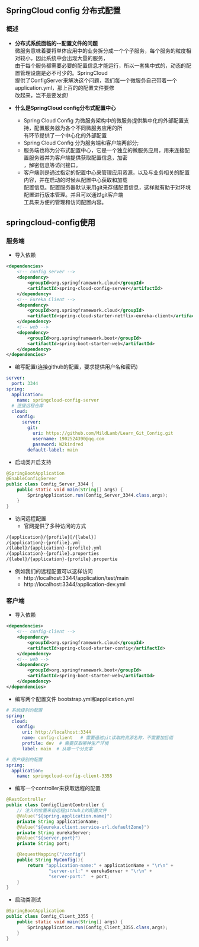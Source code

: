 ## SpringCloud config 分布式配置
### 概述
- **分布式系统面临的--配置文件的问题**  
微服务意味着要将单体应用中的业务拆分成一个个子服务，每个服务的粒度相对较小，因此系统中会出现大量的服务，  
由于每个服务都需要必要的配置信息才能运行，所以一套集中式的，动态的配置管理设施是必不可少的。SpringCloud  
提供了ConfigServer来解决这个问题，我们每一个微服务自己带着一个application.yml，那上百的的配置文件要修  
改起来，岂不是要发疯!

- **什么是SpringCloud config分布式配置中心**  
  - Spring Cloud Config 为微服务架构中的微服务提供集中化的外部配置支持，配置服务器为各个不同微服务应用的所  
有环节提供了一个中心化的外部配置  
  - Spring Cloud Config 分为服务端和客户端两部分;  
  - 服务端也称为分布式配置中心，它是一个独立的微服务应用，用来连接配置服务器并为客户端提供获取配置信息，加密  
，解密信息等访问接口。  
  - 客户端则是通过指定的配置中心来管理应用资源，以及与业务相关的配置内容，并在启动的时候从配置中心获取和加载  
配置信息。配置服务器默认采用git来存储配置信息，这样就有助于对环境配置进行版本管理。并且可以通过git客户端  
工具来方便的管理和访问配置内容。

## springcloud-config使用
### 服务端
- 导入依赖
```xml
<dependencies>
    <!-- config server -->
    <dependency>
        <groupId>org.springframework.cloud</groupId>
        <artifactId>spring-cloud-config-server</artifactId>
    </dependency>
    <!-- Eureka Client -->
    <dependency>
        <groupId>org.springframework.cloud</groupId>
        <artifactId>spring-cloud-starter-netflix-eureka-client</artifactId>
    </dependency>
    <!-- web -->
    <dependency>
        <groupId>org.springframework.boot</groupId>
        <artifactId>spring-boot-starter-web</artifactId>
    </dependency>
</dependencies>
```
- 编写配置(连接github的配置，要求提供用户名和密码)
```yml
server:
  port: 3344
spring:
  application:
    name: springcloud-config-server
  # 连接远程仓库
  cloud:
    config:
      server:
        git:
          uri: https://github.com/MildLamb/Learn_Git_Config.git
          username: 1902524390@qq.com
          password: W2kindred
        default-label: main
```
- 启动类开启支持
```java
@SpringBootApplication
@EnableConfigServer
public class Config_Server_3344 {
    public static void main(String[] args) {
        SpringApplication.run(Config_Server_3344.class,args);
    }
}
```
- 访问远程配置
  - 官网提供了多种访问的方式
```bash
/{application}/{profile}[/{label}]
/{application}-{profile}.yml
/{label}/{application}-{profile}.yml
/{application}-{profile}.properties
/{label}/{application}-{profile}.propertie
```
  - 例如我们的远程配置可以这样访问
    - http://localhost:3344/application/test/main
    - http://localhost:3344/application-dev.yml

### 客户端
- 导入依赖
```xml
<dependencies>
    <!-- config-client -->
    <dependency>
        <groupId>org.springframework.cloud</groupId>
        <artifactId>spring-cloud-starter-config</artifactId>
    </dependency>
    <!-- web -->
    <dependency>
        <groupId>org.springframework.boot</groupId>
        <artifactId>spring-boot-starter-web</artifactId>
    </dependency>
</dependencies>
```
- 编写两个配置文件 bootstrap.yml和application.yml
```yml
# 系统级别的配置
spring:
  cloud:
    config:
      uri: http://localhost:3344
      name: config-client   # 需要通过git读取的资源名称，不需要加后缀
      profile: dev  # 需要获取哪种生产环境
      label: main  # 从哪一个分支拿
```
```yml
# 用户级别的配置
spring:
  application:
    name: springcloud-config-client-3355
```
- 编写一个controller来获取远程的配置
```java
@RestController
public class ConfigClientController {
    // 注入的位置来自远程github上的配置文件
    @Value("${spring.application.name}")
    private String applicationName;
    @Value("${eureka.client.service-url.defaultZone}")
    private String eurekaServer;
    @Value("${server.port}")
    private String port;

    @RequestMapping("/config")
    public String MyConfig(){
        return "application-name:" + applicationName + "\r\n" +
                "server-url:" + eurekaServer + "\r\n" +
                "server-port:"  + port;
    }
}
```
- 启动类测试
```java
@SpringBootApplication
public class Config_Client_3355 {
    public static void main(String[] args) {
        SpringApplication.run(Config_Client_3355.class,args);
    }
}
```
